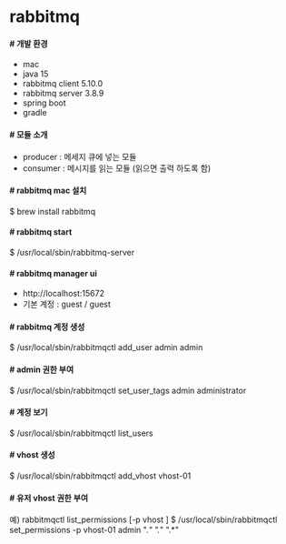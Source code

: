 # rabbitmq
#### # 개발 환경
- mac
- java 15
- rabbitmq client 5.10.0
- rabbitmq server 3.8.9
- spring boot
- gradle

#### # 모듈 소개
- producer : 메세지 큐에 넣는 모듈
- consumer : 메시지를 읽는 모듈 (읽으면 출력 하도록 함)

#### # rabbitmq mac 설치
$ brew install rabbitmq

#### # rabbitmq start
$ /usr/local/sbin/rabbitmq-server

#### # rabbitmq manager ui
- http://localhost:15672
- 기본 계정 : guest / guest

#### # rabbitmq 계정 생성
$ /usr/local/sbin/rabbitmqctl add_user admin admin

#### # admin 권한 부여
$ /usr/local/sbin/rabbitmqctl set_user_tags admin administrator

#### # 계정 보기
$ /usr/local/sbin/rabbitmqctl list_users

#### # vhost 생성
$ /usr/local/sbin/rabbitmqctl add_vhost vhost-01

#### # 유저 vhost 권한 부여
예) rabbitmqctl list_permissions [-p vhost ] <user> <conf> <write> <read>
$ /usr/local/sbin/rabbitmqctl set_permissions -p vhost-01 admin ".*" ".*" ".*"

